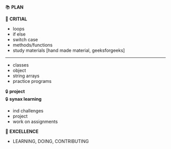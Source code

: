 :books: **PLAN**

:book: **CRITIAL**

- loops
- if else
- switch case
- methods/functions
- study materials [hand made material, geeksforgeeks]

-----------------------------
- classes
- object
- string arrays
- practice programs

:lock: **project**  
:lock: **synax learning**

- ind challenges
- project
- work on assignments

:key: **EXCELLENCE**

- LEARNING, DOING, CONTRIBUTING
